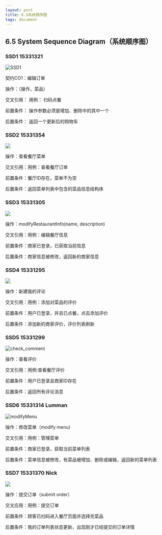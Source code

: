 ```yaml
---
layout: post
title: 6.5系统顺序图
tags: document
---
```


## 6.5 System Sequence Diagram（系统顺序图）

### SSD1 15331321

![SSD1](https://raw.githubusercontent.com/ChickenDinner8/ChickenDinner8.github.io/master/public/img/Rayman/SSD1.png)

契约CO1：编辑订单

操作：（操作，菜品）

交叉引用： 用例： 扫码点餐

前置条件： 操作参数必须是增加、删除中的其中一个

后置条件： 返回一个更新后的购物车



### SSD2 15331354

![](https://github.com/ChickenDinner8/ChickenDinner8.github.io/blob/master/public/img/Yang/Eat点点系统顺序图.png?raw=true)

操作：查看餐厅菜单

交叉引用：用例：查看餐厅订单

前置条件：餐厅ID存在，菜单不为空

后置条件：返回菜单列表中包含的菜品信息结构体



### SSD3 15331305

![](https://github.com/ChickenDinner8/ChickenDinner8.github.io/blob/master/public/img/lun/eatdd.png?raw=true)

操作：modifyRestaurantInfo(name, description)

交叉引用：用例：编辑餐厅信息

前置条件：商家已登录，已获取当前信息

后置条件：商家信息被修改，返回新的商家信息



### SSD4 15331295

![](https://github.com/ChickenDinner8/ChickenDinner8.github.io/blob/master/public/img/pomelo/%E7%B3%BB%E5%88%86%E9%A1%BA%E5%BA%8F%E5%9B%BE-%E8%AF%84%E4%BB%B7.png?raw=true)

操作：新建我的评论

交叉引用：用例：添加对菜品的评价

前置条件：用户已登录，并且已点餐，点击添加评价

后置条件：添加新的商家评价，评价列表刷新


### SSD5 15331299

![check_comment](https://raw.githubusercontent.com/ChickenDinner8/ChickenDinner8.github.io/master/public/img/WE_J/check_comment.png)

操作：查看评价

交叉引用：用例:查看餐厅评价

前置条件：用户已登录且商家ID存在

后置条件：返回所有评论消息


### SSD6 15331314 Lumman

![modifyMenu](https://raw.githubusercontent.com/ChickenDinner8/ChickenDinner8.github.io/master/public/img/lumman/ssd.png)

操作：修改菜单（modify menu)

交叉引用：用例：管理菜单

前置条件：商家已登录，获取当前菜单列表

后置条件：菜单信息被修改，有菜品被增加、删除或编辑，返回新的菜单列表

### SSD7 15331370 Nick

![](https://github.com/ChickenDinner8/ChickenDinner8.github.io/blob/master/public/img/Nick/ssd.png?raw=true)

操作：提交订单（submit order）

交叉应用：用例：提交订单

前置条件：顾客已扫码进入餐厅页面并选择完菜品

后置条件：我的订单列表状态更新，出现刚才已经提交的订单详情